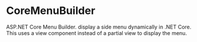 # CoreMenuBuilder
ASP.NET Core Menu Builder.  display a side menu dynamically in .NET Core.  This uses a view component instead of a partial view to display the menu.
